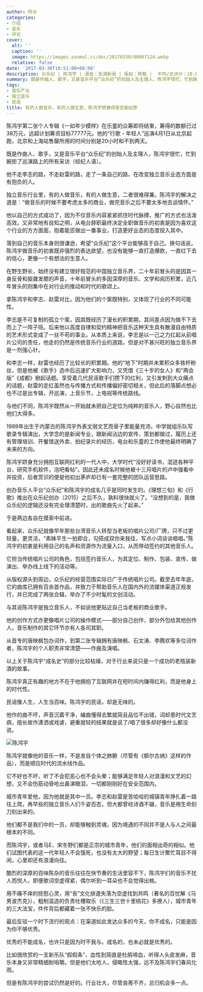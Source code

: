 ```yaml
---
author: 阿水
categories:
- 介绍
- 音乐
- 评论
cover:
  alt: ''
  caption: ''
  image: https://images.soomal.cc/doc/20170330/00067124.webp
  relative: false
date: '2017-03-30T18:51:00+08:00'
description: 众乐纪 | 陈鸿宇 | 源自：澎湃新闻 | 版权：转载 |  平均/总评分：10.00/10
summary: 既是作曲人、歌手，又是音乐平台“众乐纪”的创始人及主理人，陈鸿宇很忙，忙到婉拒了巡演路上的所有采访（经纪人语）。他不走李志的路，不走赵雷的路，走了一条自己的路，在改变独立音乐业态方面是有抱负的人……
tags:
- 音乐产业
- 独立音乐
- 民谣
title: 有的人做音乐，有的人做生意，陈鸿宇想兼得是否能如愿
---
```


陈鸿宇第二张个人专辑《一如年少模样》在乐童的众筹即将结束，筹得的数额已过38万元，远超计划筹资目标77777元。他的“行歌・年轻人”巡演4月1日从北京起跑，北京和上海站售罄所用的时间分别是20小时和不到两天。

既是作曲人、歌手，又是音乐平台“众乐纪”的创始人及主理人，陈鸿宇很忙，忙到婉拒了巡演路上的所有采访（经纪人语）。

他不走李志的路，不走赵雷的路，走了一条自己的路，在改变独立音乐业态方面是有抱负的人。

独立音乐行业里，有的人做音乐，有的人做生意，二者很难得兼。陈鸿宇的解决之道是：“做音乐的时候不要考虑太多的商业，做完音乐之后不要太多地去谈情怀。”

他以自己的方式成功了，因为不仅音乐内容紧紧抓住时代脉搏，推广的方式也活泼高效。又非常地有自知之明，从电台辞职最终决定全职做音乐的初衷是因为喜欢这个行业的方方面面，抱着能否做出一番事业，打造更好业态的态度投入其中。

落到自己的音乐本身则很谦逊，希望“众乐纪”这个平台能够高于自己。换句话说，陈鸿宇做音乐的初衷既非强烈的表达欲望，也没有能够一直打造爆款，一直红下去的信心，更像一个有想法的生意人。

在野生野长，始终没有建立很好规范的中国独立音乐界，二十年前冒头的是因其一身反骨和振聋发聩的声音，十年前冒头的多因深厚的音乐、文学和阅历积累，近几年冒头的则集中在对行业的推动和时代的歌颂上。

拿陈鸿宇和李志、赵雷对比，因为他们的个案既特别，又体现了行业的不同可能性。

李志是不可复制的孤立个案，因其既经历了漫长的积累期，其间差点因为做不下去而上了一阵子班。后来他以高度自律和契约精神把音乐这种天生具有散漫自由特质的艺术形式变成了一丝不苟的事业。从本质上来说，李志是以一己之力扛起从前唱片公司的责任，他走的仍然是传统音乐行业的道路，但是对不甚兴旺的独立音乐界是一剂强心针。

和李志一样，赵雷也经历了比较长的积累期。他的“地下”时期并未累积众多铁杆粉丝，但是他被《歌手》选中后迅速扩大影响力，又凭借《三十岁的女人》和“两会版”《成都》掀起话题。享受着几代民谣歌手们攒下的红利，又引发刺到大众痛点的话题，赵雷的走红虽然也与传播方式和传播偏好密切相关，但此后的落脚点想必也不过是出专辑，开巡演，上音乐节，上电视等传统路线。

与他们不同，陈鸿宇既然从一开始就未把自己定位为纯粹的音乐人，野心自然也比他们大得多。

1989年出生于内蒙古的陈鸿宇外表文弱文艺而骨子里能量充沛。中学就组乐队写歌录专辑演出，大学念的是新闻专业，跟新闻沾边的宣传、策划都做过，履历上还有管理培训、开餐馆送外卖、拍纪录片的经历，电台和乐童的工作使他最终明确了未来的方向。

陈鸿宇跻身充分拥抱互联网红利的一代人中，大学时代“没好好读书，混迹各种平台，研究手机软件，泡吧看帖”。因此还未成名时候他被十三月唱片的卢中强看中并投资，后者赏识的便是他初出茅庐却已有一套完整的团队运营思路。

创办音乐人平台“众乐纪”和陈鸿宇的成名几乎是同时发生的。《理想三旬》和《行歌》推出在众乐纪创办（2015）之后不久，孰料很快就火了。“没想到的是，我做众乐纪的逻辑还没有完全理清楚时，出的歌曲先火了起来。”

于是两边各自在摸索中前进。

看起来，众乐纪就像早年那些台湾音乐人转型当老板的唱片公司/厂牌，只不过更轻量，更灵活，“素昧平生一拍即合，勾搭成双你来我往，写点小词谈谈唱唱。”陈鸿宇的初衷是利用自己的名声和资源作为流量入口，从而带动签约的其他音乐人。

它担当传统唱片公司的角色，包括签约音乐人，为其定位、制作、包装、宣传、做演出、举办线上线下的活动等。

从版权源头到周边，众乐纪的经营范围实际已广于传统唱片公司。截至去年年底，它的曲库已拥有百余首作品，并致力于帮助音乐人在国内外的流媒体渠道正规发行，并已完成了两张合辑，举办了不少时髦的文创活动。

与其说陈鸿宇是独立音乐人，不如说他更贴近自己当老板的商业歌手。

他的创作方式亦更像唱片公司的操作模式――部分自己创作，部分外包给其他创作人，音乐制作的其它环节亦有人各司其职。

从首专的唐映枫包办词作，到第二张专辑拥有唐映枫、石文涛、李腾欢等多位词作者，陈鸿宇的个人职责非常清楚――作曲及演唱。

以上关于陈鸿宇“成名史”的部分比较枯燥，对于行业来说只是一个成功的老瓶装新酒的故事。

陈鸿宇真正有趣的地方不在于他拥抱了互联网并在短时间内赚得红利，而是他身上的时代性。

民谣像人生，人生当百味。陈鸿宇的民谣，却是无味的。

他作的曲不坏，声音沉着干净，编曲懂得去繁就简且品位不出错，词却患时代文艺病，擅长故作潇洒或戏谑，避重就轻的结果就是说了/唱了很多却好像什么都没说。

![陈鸿宇](https://images.soomal.cc/doc/20170330/00067124.webp)





陈鸿宇就像他的音乐一样，不是发自个体之肺腑（尽管有《额尔古纳》这样的作品），而是顺应时代的流水线作品。

它不好也不坏，听了不会犯恶心也不会头晕；能够满足年轻人对浪漫和文艺的幻想，又不会伤筋动骨呛出鼻涕眼泪，一切都刚刚好在安全范围内。

城市青年爱他，因为他就是其中一员。李志和赵雷是苦哈哈的城镇青年挣扎着一路往上爬，再早些的独立音乐人们千姿百态，但大都曾经诗酒不辍，音乐是用生命刻刀刻出来的。

他们都不是我们中的一员，却能够触到灵魂，因为境遇的不同并不是人与人之间最根本的不同。

而陈鸿宇，或者马E、宋冬野们都是正宗的城市青年，他们的面相出奇的相似。他们试图代表的这一代年轻人不会饿死，也没有太大的野望；每日生计繁忙耳目不得闲，心里却还有浪漫向往。

酷烈的深厚的百味陈杂的音乐往往在快节奏的生活里容不下，陈鸿宇们的音乐不扰人而悦人，即便歌词空虚得紧，偶尔听到一耳朵也不会觉得出格。

用不痛不痒的抚慰心灵，用“丧”文化排遣失落为空虚找到共鸣（著名的百忧解《马男波杰克》），粗制滥造的负责吐槽取乐（《三生三世十里桃花》多撩人），城市青年的三大法宝，件件背后都藏着一张不快乐的脸。

最后反驳一个时下流行的观点：在渠道如此发达众多的今天，你不成名，只能是因为你不够优秀。

优秀的不能成名，也许只是因为时不我与。成名的，也未必就是优秀的。

比如很欣赏的一支新乐队“假假条”，血性到简直是杜鹃啼血，听得人头皮发麻，音乐本身又非常精细耐咀嚼。但是他们太呛人，侵略性太强，远不及陈鸿宇们春风化雨。

但是有陈鸿宇的尝试仍然是好的。行业壮大，尽管良莠不齐，总归机会多一点。